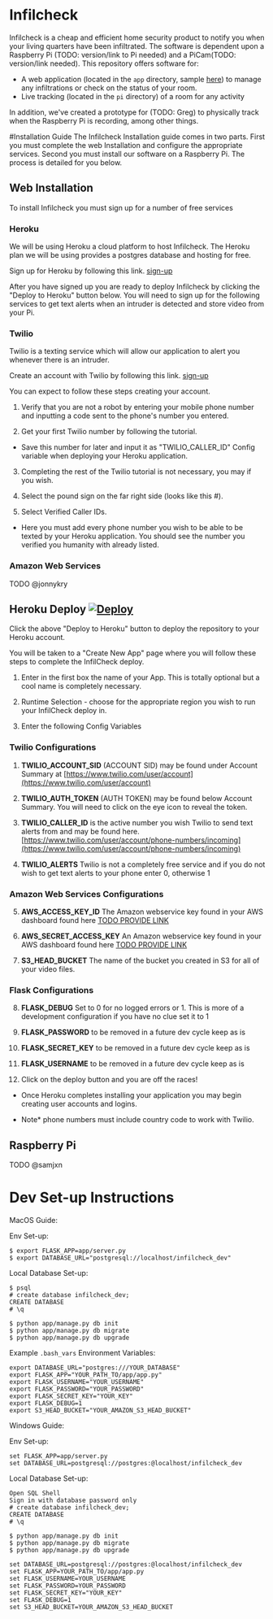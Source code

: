 # Infilcheck

Infilcheck is a cheap and efficient home security product to notify you when your living quarters have been infiltrated.  The software is dependent upon a Raspberry Pi (TODO: version/link to Pi needed) and a PiCam(TODO:  version/link needed).  This repository offers software for:

- A web application (located in the `app` directory, sample [here](https://agile-lake-39375.herokuapp.com)) to manage any infiltrations or check on the status of your room.
- Live tracking (located in the `pi` directory) of a room for any activity

In addition, we've created a prototype for (TODO:  Greg) to physically track when the Raspberry Pi is recording, among other things.

#Installation Guide
The Infilcheck Installation guide comes in two parts. First you must complete the web Installation and configure the appropriate services.
Second you must install our software on a Raspberry Pi. The process is detailed for you below.
## Web Installation
To install Infilcheck you must sign up for a number of free services
### Heroku
We will be using Heroku a cloud platform to host Infilcheck. The Heroku plan we will be using provides a postgres database and hosting for free.

Sign up for Heroku by following this link. [sign-up](https://signup.heroku.com)

After you have signed up you are ready to deploy Infilcheck by clicking the "Deploy to Heroku" button below. You will need to sign up for the following services to get text alerts when an intruder is detected and store video from your Pi.
### Twilio
Twilio is a texting service which will allow our application to alert you whenever there is an intruder.

Create an account with Twilio by following this link. [sign-up](https://www.twilio.com/try-twilio)

You can expect to follow these steps creating your account.

1. Verify that you are not a robot by entering your mobile phone number and inputting a code sent to the phone's number you entered.

2. Get your first Twilio number by following the tutorial.

  * Save this number for later and input it as "TWILIO_CALLER_ID" Config variable when deploying your Heroku application.

3. Completing the rest of the Twilio tutorial is not necessary, you may if you wish.

4. Select the pound sign on the far right side (looks like this #).

5. Select Verified Caller IDs.

  * Here you must add every phone number you wish to be able to be texted by your Heroku application. You should see the number you verified you humanity with already listed.

### Amazon Web Services
TODO @jonnykry




## Heroku Deploy [![Deploy](https://www.herokucdn.com/deploy/button.svg)](https://heroku.com/deploy?template=https://github.com/jonnykry/infilcheck/)

Click the above "Deploy to Heroku" button to deploy the repository to your Heroku account.

You will be taken to a "Create New App" page where you will follow these steps to complete the InfilCheck deploy.

1. Enter in the first box the name of your App. This is totally optional but a cool name is completely necessary.

2. Runtime Selection - choose for the appropriate region you wish to run your InfilCheck deploy in.

3. Enter the following Config Variables

### Twilio Configurations

  1. **TWILIO_ACCOUNT_SID** (ACCOUNT SID) may be found under Account Summary at [https://www.twilio.com/user/account](https://www.twilio.com/user/account)

  2. **TWILIO_AUTH_TOKEN** (AUTH TOKEN) may be found below Account Summary. You will need to click on the eye icon to reveal the token.

  3. **TWILIO_CALLER_ID** is the active number you wish Twilio to send text alerts from and may be found here. [https://www.twilio.com/user/account/phone-numbers/incoming](https://www.twilio.com/user/account/phone-numbers/incoming)

  4. **TWILIO_ALERTS** Twilio is not a completely free service and if you do not wish to get text alerts to your phone enter 0, otherwise 1

### Amazon Web Services Configurations

  5. **AWS_ACCESS_KEY_ID** The Amazon webservice key found in your AWS dashboard found here [TODO PROVIDE LINK]()

  6. **AWS_SECRET_ACCESS_KEY** An Amazon webservice key found in your AWS dashboard found here [TODO PROVIDE LINK]()

  7. **S3_HEAD_BUCKET** The name of the bucket you created in S3 for all of your video files.

### Flask Configurations

  8. **FLASK_DEBUG** Set to 0 for no logged errors or 1. This is more of a development configuration if you have no clue set it to 1

  9. **FLASK_PASSWORD** to be removed in a future dev cycle keep as is

  10. **FLASK_SECRET_KEY** to be removed in a future dev cycle keep as is

  11. **FLASK_USERNAME**  to be removed in a future dev cycle keep as is

4. Click on the deploy button and you are off the races!

  * Once Heroku completes installing your application you may begin creating user accounts and logins.

  * Note* phone numbers must include country code to work with Twilio.

## Raspberry Pi
TODO @samjxn





# Dev Set-up Instructions

MacOS Guide:

Env Set-up:
```
$ export FLASK_APP=app/server.py
$ export DATABASE_URL="postgresql://localhost/infilcheck_dev"
```

Local Database Set-up:
```
$ psql
# create database infilcheck_dev;
CREATE DATABASE
# \q

$ python app/manage.py db init
$ python app/manage.py db migrate
$ python app/manage.py db upgrade
```

Example `.bash_vars` Environment Variables:

```
export DATABASE_URL="postgres:///YOUR_DATABASE"
export FLASK_APP="YOUR_PATH_TO/app/app.py"
export FLASK_USERNAME="YOUR_USERNAME"
export FLASK_PASSWORD="YOUR_PASSWORD"
export FLASK_SECRET_KEY="YOUR_KEY"
export FLASK_DEBUG=1
export S3_HEAD_BUCKET="YOUR_AMAZON_S3_HEAD_BUCKET"
```


Windows Guide:

Env Set-up:
```
set FLASK_APP=app/server.py
set DATABASE_URL=postgresql://postgres:@localhost/infilcheck_dev
```

Local Database Set-up:
```
Open SQL Shell
Sign in with database password only
# create database infilcheck_dev;
CREATE DATABASE
# \q

$ python app/manage.py db init
$ python app/manage.py db migrate
$ python app/manage.py db upgrade
```

```
set DATABASE_URL=postgresql://postgres:@localhost/infilcheck_dev
set FLASK_APP=YOUR_PATH_TO/app/app.py
set FLASK_USERNAME=YOUR_USERNAME
set FLASK_PASSWORD=YOUR_PASSWORD
set FLASK_SECRET_KEY="YOUR_KEY"
set FLASK_DEBUG=1
set S3_HEAD_BUCKET=YOUR_AMAZON_S3_HEAD_BUCKET
```
